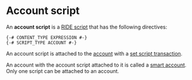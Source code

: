 # Account script

An **account script** is a [RIDE script](/ride/script.md) that has the following directives:

``` ride
{-# CONTENT_TYPE EXPRESSION #-}
{-# SCRIPT_TYPE ACCOUNT #-}
```

An account script is attached to the [account](/blockchain/account.md) with a [set script transaction](/blockchain/transaction-type/set-script-transaction.md).

An account with the account script attached to it is called a [smart account](/blockchain/account/smart-account.md). Only one script can be attached to an account.
